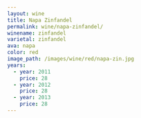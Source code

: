 ```yaml
---
layout: wine
title: Napa Zinfandel
permalink: wine/napa-zinfandel/
winename: zinfandel
varietal: zinfandel
ava: napa
color: red
image_path: /images/wine/red/napa-zin.jpg
years:
  - year: 2011
    price: 28
  - year: 2012
    price: 28
  - year: 2013
    price: 28
---
```



